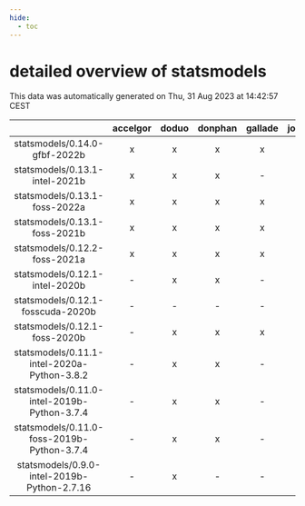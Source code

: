 ```yaml
---
hide:
  - toc
---
```


detailed overview of statsmodels
================================


This data was automatically generated on Thu, 31 Aug 2023 at 14:42:57 CEST  

| |accelgor|doduo|donphan|gallade|joltik|skitty|swalot|victini|
| :---: | :---: | :---: | :---: | :---: | :---: | :---: | :---: | :---: |
|statsmodels/0.14.0-gfbf-2022b|x|x|x|x|x|x|x|x|
|statsmodels/0.13.1-intel-2021b|x|x|x|-|x|x|x|x|
|statsmodels/0.13.1-foss-2022a|x|x|x|x|x|x|x|x|
|statsmodels/0.13.1-foss-2021b|x|x|x|x|x|x|x|x|
|statsmodels/0.12.2-foss-2021a|x|x|x|x|x|x|x|x|
|statsmodels/0.12.1-intel-2020b|-|x|x|-|x|x|x|x|
|statsmodels/0.12.1-fosscuda-2020b|-|-|-|-|x|-|-|-|
|statsmodels/0.12.1-foss-2020b|-|x|x|x|x|x|x|x|
|statsmodels/0.11.1-intel-2020a-Python-3.8.2|-|x|x|-|x|x|x|x|
|statsmodels/0.11.0-intel-2019b-Python-3.7.4|-|x|x|-|x|x|-|x|
|statsmodels/0.11.0-foss-2019b-Python-3.7.4|-|x|x|-|x|x|-|x|
|statsmodels/0.9.0-intel-2019b-Python-2.7.16|-|x|-|-|-|x|-|x|
